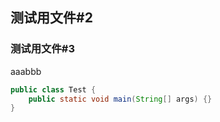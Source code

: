 ## 测试用文件#2

### 测试用文件#3

aaabbb

```java
public class Test {
    public static void main(String[] args) {}
}
```

